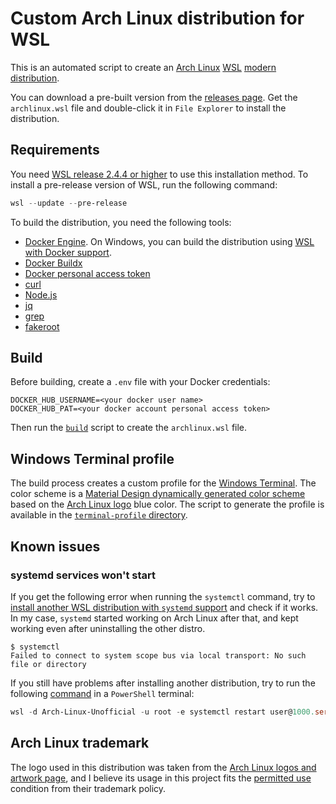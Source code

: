 # Custom Arch Linux distribution for WSL

This is an automated script to create an [Arch Linux](https://archlinux.org)
[WSL](https://aka.ms/wsl/) [modern
distribution](https://learn.microsoft.com/windows/wsl/build-custom-distro).

You can download a pre-built version from the [releases
page](https://github.com/DevelopersCommunity/archlinux-wsl/releases/latest).
Get the `archlinux.wsl` file and double-click it in `File Explorer` to
install the distribution.

## Requirements

You need [WSL release 2.4.4 or higher](https://github.com/microsoft/WSL/releases)
to use this installation method. To install a pre-release version of WSL, run
the following command:

```powershell
wsl --update --pre-release
```

To build the distribution, you need the following tools:

- [Docker Engine](https://docs.docker.com/engine/). On Windows, you can build
the distribution using [WSL with Docker
support](https://docs.docker.com/desktop/features/wsl/).
- [Docker Buildx](https://docs.docker.com/build/concepts/overview/)
- [Docker personal access
token](https://docs.docker.com/security/for-developers/access-tokens/)
- [curl](https://curl.se/)
- [Node.js](https://nodejs.org/)
- [jq](https://jqlang.github.io/jq/)
- [grep](https://www.gnu.org/software/grep/)
- [fakeroot](https://man.archlinux.org/man/fakeroot.1)

## Build

Before building, create a `.env` file with your Docker credentials:

```env
DOCKER_HUB_USERNAME=<your docker user name>
DOCKER_HUB_PAT=<your docker account personal access token>
```

Then run the [`build`](./build) script to create the `archlinux.wsl` file.

## Windows Terminal profile

The build process creates a custom profile for the [Windows
Terminal](https://learn.microsoft.com/windows/terminal/). The color scheme is a
[Material Design dynamically generated color
scheme](https://m3.material.io/styles/color/dynamic/choosing-a-source) based on
the [Arch Linux logo](https://archlinux.org/art/) blue color. The script to
generate the profile is available in the [`terminal-profile`
directory](./terminal-profile/).

## Known issues

### systemd services won't start

If you get the following error when running the `systemctl` command, try to
[install another WSL distribution with `systemd`
support](https://aka.ms/wslsystemd/) and check if it works. In my case,
`systemd` started working on Arch Linux after that, and kept working even after
uninstalling the other distro.

```terminal
$ systemctl
Failed to connect to system scope bus via local transport: No such file or directory
```

If you still have problems after installing another distribution, try to run the
following
[command](https://github.com/microsoft/WSL/issues/10205#issuecomment-1601620093)
in a `PowerShell` terminal:

```powershell
wsl -d Arch-Linux-Unofficial -u root -e systemctl restart user@1000.service
```

## Arch Linux trademark
 
The logo used in this distribution was taken from the [Arch Linux logos and
artwork page](https://archlinux.org/art/), and I believe its usage in this
project fits the [permitted
use](https://wiki.archlinux.org/title/DeveloperWiki:TrademarkPolicy#Permitted_Use)
condition from their trademark policy.

<!-- vim: set spell spelllang=en: -->
